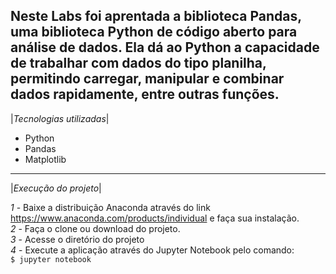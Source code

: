 Neste Labs foi aprentada a biblioteca Pandas, uma biblioteca Python de código aberto para análise de dados. Ela dá ao Python a capacidade de trabalhar com dados do tipo planilha, permitindo carregar, manipular e combinar dados rapidamente, entre outras funções.
--------------------------------------------------------------------------------------------------
|*Tecnologias utilizadas*|
- Python
- Pandas
- Matplotlib
--------------------------------------------------------------------------------------------------
|*Execução do projeto*|

*1* - Baixe a distribuição Anaconda através do link https://www.anaconda.com/products/individual e faça sua instalação. <br>
*2* - Faça o clone ou download do projeto.<br>
*3* - Acesse o diretório do projeto <br>
*4* - Execute a aplicação através do Jupyter Notebook pelo comando: <br>
```$ jupyter notebook``` 
